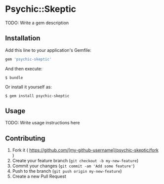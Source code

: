# Psychic::Skeptic

TODO: Write a gem description

## Installation

Add this line to your application's Gemfile:

```ruby
gem 'psychic-skeptic'
```

And then execute:

    $ bundle

Or install it yourself as:

    $ gem install psychic-skeptic

## Usage

TODO: Write usage instructions here

## Contributing

1. Fork it ( https://github.com/[my-github-username]/psychic-skeptic/fork )
2. Create your feature branch (`git checkout -b my-new-feature`)
3. Commit your changes (`git commit -am 'Add some feature'`)
4. Push to the branch (`git push origin my-new-feature`)
5. Create a new Pull Request
